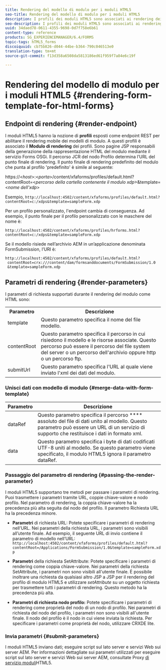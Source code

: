 ```yaml
---
title: Rendering del modello di modulo per i moduli HTML5
seo-title: Rendering del modello di modulo per i moduli HTML5
description: I profili dei moduli HTML5 sono associati ai rendering dei profili. I rendering dei profili sono pagine JSP responsabili della generazione della rappresentazione HTML del modulo mediante la chiamata al servizio Forms OSGi.
seo-description: I profili dei moduli HTML5 sono associati ai rendering dei profili. I rendering dei profili sono pagine JSP responsabili della generazione della rappresentazione HTML del modulo mediante la chiamata al servizio Forms OSGi.
uuid: 34daed78-0611-4355-9698-0d7f758e6b61
content-type: reference
products: SG_EXPERIENCEMANAGER/6.4/FORMS
topic-tags: hTML5_forms
discoiquuid: cb75b826-d044-44be-b364-790c046513e0
translation-type: tm+mt
source-git-commit: f13d358a6508da5813186ed61f959f7a84e6c19f

---
```



# Rendering del modello di modulo per i moduli HTML5 {#rendering-form-template-for-html-forms}

## Endpoint di rendering {#render-endpoint}

I moduli HTML5 hanno la nozione di **profili** esposti come endpoint REST per abilitare il rendering mobile dei modelli di modulo. A questi profili è associato il **Modulo di rendering** dei profili. Sono pagine JSP responsabili della generazione della rappresentazione HTML del modulo mediante il servizio Forms OSGi. Il percorso JCR del nodo Profilo determina l’URL del punto finale di rendering. Il punto finale di rendering predefinito del modulo che punta al profilo &#39;predefinito&#39; è simile al seguente:

https://&lt;*host*>:&lt;*porta*>/content/xfaforms/profiles/default.html?contentRoot=&lt;*percorso della cartella contenente il modulo xdp*>&amp;template=&lt;*nome dell&#39;xdp*>

Esempio, `http://localhost:4502/content/xfaforms/profiles/default.html?contentRoot=c:/xdps&template=sampleForm.xdp`

Per un profilo personalizzato, l&#39;endpoint cambia di conseguenza. Ad esempio, il punto finale per il profilo personalizzato con le maschere del nome è:

`http://localhost:4502/content/xfaforms/profiles/hrforms.html?contentRoot=c:/xdps&template=sampleForm.xdp`

Se il modello risiede nell’archivio AEM in un’applicazione denominata FormSubmission, l’URI è:

```
http://localhost:4502/content/xfaforms/profiles/default.html?
 contentRoot=crx:///content/dam/formsanddocuments/FormSubmission/1.0
 &template=sampleForm.xdp
```

## Parametri di rendering {#render-parameters}

I parametri di richiesta supportati durante il rendering del modulo come HTML sono:

<table> 
 <tbody> 
  <tr> 
   <th><strong>Parametro </strong></th> 
   <th><strong>Descrizione</strong></th> 
  </tr> 
  <tr> 
   <td>template<br /> </td> 
   <td>Questo parametro specifica il nome del file modello.<br /> </td> 
  </tr> 
  <tr> 
   <td>contentRoot<br /> </td> 
   <td>Questo parametro specifica il percorso in cui risiedono il modello e le risorse associate. Questo percorso può essere il percorso del file system del server o un percorso dell'archivio oppure http o un percorso ftp.<br /> </td> 
  </tr> 
  <tr> 
   <td>submitUrl<br /> </td> 
   <td>Questo parametro specifica l'URL al quale viene inviato l'xml dei dati del modulo.<br /> </td> 
  </tr> 
 </tbody> 
</table>

### Unisci dati con modello di modulo {#merge-data-with-form-template}

| Parametro | Descrizione |
|---|---|
| dataRef | Questo parametro specifica il percorso **** assoluto del file di dati unito al modello. Questo parametro può essere un URL di un servizio di supporto che restituisce i dati in formato xml. |
| data | Questo parametro specifica i byte di dati codificati UTF-8 uniti al modello. Se questo parametro viene specificato, il modulo HTML5 ignora il parametro dataRef. |

### Passaggio del parametro di rendering {#passing-the-render-parameter}

I moduli HTML5 supportano tre metodi per passare i parametri di rendering. Puoi trasmettere i parametri tramite URL, coppie chiave-valore e nodo profilo. Nel parametro di rendering, la coppia chiave-valore ha la precedenza più alta seguita dal nodo del profilo. Il parametro Richiesta URL ha la precedenza minore.

* **Parametri** di richiesta URL: Potete specificare i parametri di rendering nell’URL. Nei parametri della richiesta URL, i parametri sono visibili all’utente finale. Ad esempio, il seguente URL di invio contiene il parametro di modello nell’URL: `http://localhost:4502/content/xfaforms/profiles/default.html?contentRoot=/Applications/FormSubmission/1.0&template=sampleForm.xdp`

* **Parametri** della richiesta SetAttribute: Potete specificare i parametri di rendering come coppia chiave-valore. Nei parametri della richiesta SetAttribute, i parametri non sono visibili all&#39;utente finale. È possibile inoltrare una richiesta da qualsiasi altro JSP a JSP per il rendering del profilo di modulo HTML5 e utilizzare *setAttribute* su un oggetto richiesta per trasmettere tutti i parametri di rendering. Questo metodo ha la precedenza più alta.

* **Parametri di richiesta nodo profilo:** Potete specificare i parametri di rendering come proprietà del nodo di un nodo di profilo. Nei parametri di richiesta del nodo del profilo, i parametri non sono visibili all&#39;utente finale. Il nodo del profilo è il nodo in cui viene inviata la richiesta. Per specificare i parametri come proprietà del nodo, utilizzare CRXDE lite.

### Invia parametri {#submit-parameters}

I moduli HTML5 inviano dati; eseguire script sul lato server e servizi Web sui server AEM. Per informazioni dettagliate sui parametri utilizzati per eseguire script sul lato server e servizi Web sui server AEM, consultate Proxy [di servizio moduli](/help/forms/using/service-proxy.md)HTML5.
